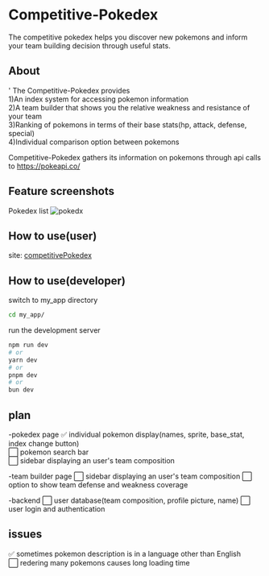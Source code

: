 # Competitive-Pokedex

The competitive pokedex helps you discover new pokemons and inform your team building decision through useful stats.

## About  
'
The Competitive-Pokedex provides  
1)An index system for accessing pokemon information  
2)A team builder that shows you the relative weakness and resistance of your team  
3)Ranking of pokemons in terms of their base stats(hp, attack, defense, special)  
4)Individual comparison option between pokemons  

Competitive-Pokedex gathers its information on pokemons through api calls to https://pokeapi.co/

## Feature screenshots
Pokedex list
![pokedx](./my_app/public/assets/pages/pokedex.gif)

## How to use(user)
site: [competitivePokedex](https://competitive-pokedex-nu.vercel.app/)

## How to use(developer)
switch to my_app directory   
```bash
cd my_app/
```  
run the development server
```bash
npm run dev
# or
yarn dev
# or
pnpm dev
# or
bun dev

```



## plan
-pokedex page
:white_check_mark: individual pokemon display(names, sprite, base_stat, index change button)  
⬜ pokemon search bar  
⬜ sidebar displaying an user's team composition

-team builder page
⬜ sidebar displaying an user's team composition
⬜ option to show team defense and weakness coverage

-backend
⬜ user database(team composition, profile picture, name)
⬜ user login and authentication



## issues
:white_check_mark: sometimes pokemon description is in a language other than English  
⬜ redering many pokemons causes long loading time
